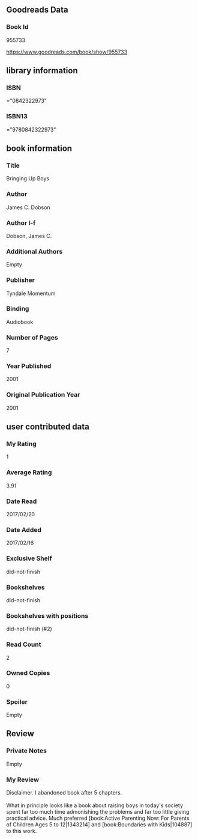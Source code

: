 <!-- This template shows how to bulk convert all columns of data into one markdown file -->
<!-- caveat: substitution key matches column headers from default export. You will get a KeyError if there's a mismatch -->

## Goodreads Data

### Book Id 

955733

https://www.goodreads.com/book/show/955733

## library information

### ISBN 
="0842322973"

### ISBN13 
="9780842322973"

## book information

### Title
Bringing Up Boys

### Author 
James C. Dobson

### Author l-f 
Dobson, James C.

### Additional Authors
Empty

### Publisher 
Tyndale Momentum

### Binding
Audiobook

### Number of Pages
7

### Year Published
2001

### Original Publication Year 
2001

## user contributed data

### My Rating
1

### Average Rating
3.91

### Date Read
2017/02/20

### Date Added
2017/02/16

### Exclusive Shelf
did-not-finish

### Bookshelves
did-not-finish

### Bookshelves with positions
did-not-finish (#2)

### Read Count
2

### Owned Copies
0

### Spoiler 
Empty

## Review

### Private Notes
Empty

### My Review
Disclaimer. I abandoned book after 5 chapters.<br/><br/>What in principle looks like a book about raising boys in today's society spent far too much time admonishing the problems and far too little giving practical advice. Much preferred [book:Active Parenting Now: For Parents of Children Ages 5 to 12|1343214] and [book:Boundaries with Kids|104887] to this work.